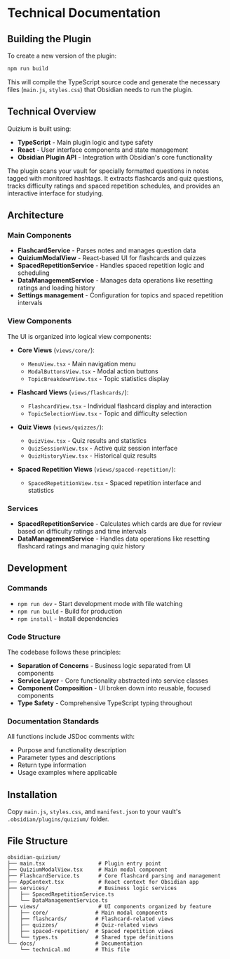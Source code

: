 # Technical Documentation

## Building the Plugin

To create a new version of the plugin:

```bash
npm run build
```

This will compile the TypeScript source code and generate the necessary files (`main.js`, `styles.css`) that Obsidian needs to run the plugin.

## Technical Overview

Quizium is built using:

- **TypeScript** - Main plugin logic and type safety
- **React** - User interface components and state management
- **Obsidian Plugin API** - Integration with Obsidian's core functionality

The plugin scans your vault for specially formatted questions in notes tagged with monitored hashtags. It extracts flashcards and quiz questions, tracks difficulty ratings and spaced repetition schedules, and provides an interactive interface for studying.

## Architecture

### Main Components

- **FlashcardService** - Parses notes and manages question data
- **QuiziumModalView** - React-based UI for flashcards and quizzes
- **SpacedRepetitionService** - Handles spaced repetition logic and scheduling
- **DataManagementService** - Manages data operations like resetting ratings and loading history
- **Settings management** - Configuration for topics and spaced repetition intervals

### View Components

The UI is organized into logical view components:

- **Core Views** (`views/core/`):
  - `MenuView.tsx` - Main navigation menu
  - `ModalButtonsView.tsx` - Modal action buttons
  - `TopicBreakdownView.tsx` - Topic statistics display

- **Flashcard Views** (`views/flashcards/`):
  - `FlashcardView.tsx` - Individual flashcard display and interaction
  - `TopicSelectionView.tsx` - Topic and difficulty selection

- **Quiz Views** (`views/quizzes/`):
  - `QuizView.tsx` - Quiz results and statistics
  - `QuizSessionView.tsx` - Active quiz session interface
  - `QuizHistoryView.tsx` - Historical quiz results

- **Spaced Repetition Views** (`views/spaced-repetition/`):
  - `SpacedRepetitionView.tsx` - Spaced repetition interface and statistics

### Services

- **SpacedRepetitionService** - Calculates which cards are due for review based on difficulty ratings and time intervals
- **DataManagementService** - Handles data operations like resetting flashcard ratings and managing quiz history

## Development

### Commands

- `npm run dev` - Start development mode with file watching
- `npm run build` - Build for production
- `npm install` - Install dependencies

### Code Structure

The codebase follows these principles:

- **Separation of Concerns** - Business logic separated from UI components
- **Service Layer** - Core functionality abstracted into service classes
- **Component Composition** - UI broken down into reusable, focused components
- **Type Safety** - Comprehensive TypeScript typing throughout

### Documentation Standards

All functions include JSDoc comments with:
- Purpose and functionality description
- Parameter types and descriptions
- Return type information
- Usage examples where applicable

## Installation

Copy `main.js`, `styles.css`, and `manifest.json` to your vault's `.obsidian/plugins/quizium/` folder.

## File Structure

```
obsidian-quizium/
├── main.tsx                 # Plugin entry point
├── QuiziumModalView.tsx     # Main modal component
├── FlashcardService.ts      # Core flashcard parsing and management
├── AppContext.tsx           # React context for Obsidian app
├── services/                # Business logic services
│   ├── SpacedRepetitionService.ts
│   └── DataManagementService.ts
├── views/                   # UI components organized by feature
│   ├── core/               # Main modal components
│   ├── flashcards/         # Flashcard-related views
│   ├── quizzes/            # Quiz-related views
│   ├── spaced-repetition/  # Spaced repetition views
│   └── types.ts            # Shared type definitions
└── docs/                   # Documentation
    └── technical.md        # This file
```
